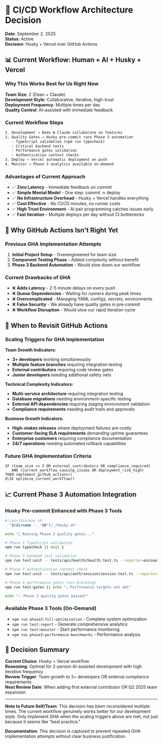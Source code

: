 # 🚀 CI/CD Workflow Architecture Decision

**Date**: September 2, 2025  
**Status**: Active  
**Decision**: Husky + Vercel over GitHub Actions  

## **📊 Current Workflow: Human + AI + Husky + Vercel**

### **Why This Works Best for Us Right Now**

**Team Size**: 2 (Dean + Claude)  
**Development Style**: Collaborative, iterative, high-trust  
**Deployment Frequency**: Multiple times per day  
**Quality Control**: AI-assisted with immediate feedback  

### **Current Workflow Steps**
```bash
1. Development → Dean & Claude collaborate on features
2. Quality Gates → Husky pre-commit runs Phase 3 automation
   - TypeScript validation (npm run typecheck)
   - Critical backend tests
   - Performance gates validation
   - Authentication context checks
3. Deploy → Vercel automatic deployment on push
4. Monitor → Phase 3 analytics available on-demand
```

### **Advantages of Current Approach**
- ✅ **Zero Latency** - Immediate feedback on commit
- ✅ **Simple Mental Model** - One step: commit → deploy
- ✅ **No Infrastructure Overhead** - Husky + Vercel handles everything
- ✅ **Cost Effective** - No CI/CD minutes, no runner costs
- ✅ **High Trust Environment** - AI pair programming catches issues early
- ✅ **Fast Iteration** - Multiple deploys per day without CI bottlenecks

## **🚨 Why GitHub Actions Isn't Right Yet**

### **Previous GHA Implementation Attempts**
1. **Initial Project Setup** - Overengineered for team size
2. **Component Testing Phase** - Added complexity without benefit  
3. **Phase 3 Backend Automation** - Would slow down our workflow

### **Current Drawbacks of GHA**
- ❌ **Adds Latency** - 2-5 minute delays on every push
- ❌ **Queue Dependencies** - Waiting for runners during peak times
- ❌ **Overcomplicated** - Managing YAML configs, secrets, environments
- ❌ **False Security** - We already have quality gates in pre-commit
- ❌ **Workflow Disruption** - Would slow our rapid iteration cycle

## **🔄 When to Revisit GitHub Actions**

### **Scaling Triggers for GHA Implementation**

**Team Growth Indicators:**
- **3+ developers** working simultaneously
- **Multiple feature branches** requiring integration testing
- **External contributors** requiring code review gates
- **Junior developers** needing additional safety nets

**Technical Complexity Indicators:**  
- **Multi-service architecture** requiring integration testing
- **Database migrations** needing environment-specific testing
- **External API dependencies** requiring staging environment validation
- **Compliance requirements** needing audit trails and approvals

**Business Growth Indicators:**
- **High-stakes releases** where deployment failures are costly
- **Customer-facing SLA requirements** demanding uptime guarantees
- **Enterprise customers** requiring compliance documentation
- **24/7 operations** needing automated rollback capabilities

### **Future GHA Implementation Criteria**
```
IF (team_size >= 3 OR external_contributors OR compliance_required) 
   AND (current_workflow_causing_issues OR deployment_risk_high)
THEN implement_github_actions()
ELSE optimize_current_workflow()
```

## **📈 Current Phase 3 Automation Integration**

### **Husky Pre-commit Enhanced with Phase 3 Tools**
```bash
#!/usr/bin/env sh
. "$(dirname -- "$0")/_/husky.sh"

echo "🚪 Running Phase 3 quality gates..."

# Phase 3 TypeScript validation
npm run typecheck || exit 1

# Phase 3 backend test validation  
npm run test:unit -- tests/api/health/health.test.ts --reporter=minimal || exit 1

# Phase 3 authentication context check
npm run test:unit -- tests/api/auth/session/session.test.ts --reporter=minimal || echo "⚠️ Auth tests need attention"

# Phase 3 performance gates (non-blocking)
npm run test:gates || echo "⚠️ Performance targets not met"

echo "✅ Phase 3 quality gates passed!"
```

### **Available Phase 3 Tools (On-Demand)**
- `npm run phase3:full-optimization` - Complete system optimization
- `npm run test:report` - Generate comprehensive analytics
- `npm run test:monitor` - Start performance monitoring
- `npm run phase3:performance-benchmarks` - Performance analysis

## **🎯 Decision Summary**

**Current Choice**: Husky + Vercel workflow  
**Reasoning**: Optimal for 2-person AI-assisted development with high iteration frequency  
**Review Trigger**: Team growth to 3+ developers OR external compliance requirements  
**Next Review Date**: When adding first external contributor OR Q2 2025 team expansion  

---

**Note to Future Self/Team**: This decision has been reconsidered multiple times. The current workflow genuinely works better for our development style. Only implement GHA when the scaling triggers above are met, not just because it seems like "best practice."

**Documentation**: This decision is captured to prevent repeated GHA implementation attempts without clear business justification.